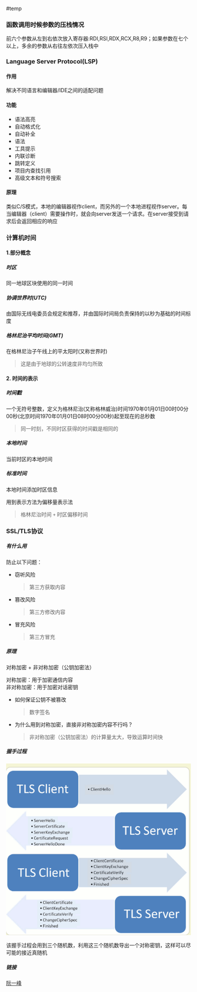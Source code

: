 #temp

### 函数调用时候参数的压栈情况
前六个参数从左到右依次放入寄存器:RDI,RSI,RDX,RCX,R8,R9；如果参数在七个以上，多余的参数从右往左依次压入栈中

### Language Server Protocol(LSP)
#### 作用
解决不同语言和编辑器/IDE之间的适配问题
#### 功能
* 语法高亮
* 自动格式化
* 自动补全
* 语法
* 工具提示
* 内联诊断
* 跳转定义
* 项目内查找引用
* 高级文本和符号搜索
#### 原理
类似C/S模式，本地的编辑器视作client，而另外的一个本地进程视作server。每当编辑器（client）需要操作时，就会向server发送一个请求。在server接受到请求后会返回相应的响应

### 计算机时间
#### 1.部分概念
##### 时区
同一地球区块使用的同一时间
##### 协调世界时(UTC)
由国际无线电委员会规定和推荐，并由国际时间局负责保持的以秒为基础的时间标度
##### 格林尼治平均时间(GMT)
在格林尼治子午线上的平太阳时(又称世界时)
> 这是由于地球的公转速度非均匀所致
#### 2. 时间的表示
##### 时间戳
一个无符号整数，定义为格林尼治(又称格林威治)时间1970年01月01日00时00分00秒(北京时间1970年01月01日08时00分00秒)起至现在的总秒数
> 同一时刻，不同时区获得的时间戳是相同的
##### 本地时间
当前时区的本地时间
##### 标准时间
本地时间添加时区信息

用到表示方法为偏移量表示法
> 格林尼治时间 `+` 时区偏移时间

### SSL/TLS协议
##### 有什么用
防止以下问题：
* 窃听风险
  > 第三方获取内容
* 篡改风险
  > 第三方修改内容
* 冒充风险
  > 第三方冒充
##### 原理
对称加密 + 非对称加密（公钥加密法）

对称加密：用于加密通信内容  
非对称加密：用于加密对话密钥

* 如何保证公钥不被篡改
  > 数字签名
* 为什么用到对称加密，直接非对称加密内容不行吗？
  > 非对称加密（公钥加密法）的计算量太大，导致运算时间快

##### 握手过程
![TLS_1](./pic/TLS_1.png)

该握手过程会用到三个随机数，利用这三个随机数导出一个对称密钥，这样可以尽可能的接近真随机

##### 链接
[阮一峰](https://www.ruanyifeng.com/blog/2014/02/ssl_tls.html)


